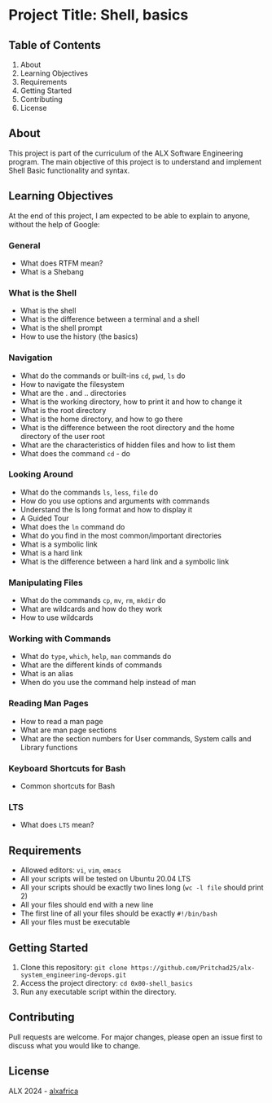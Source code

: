 # Project Title: Shell, basics

## Table of Contents
1. About
2. Learning Objectives
3. Requirements
4. Getting Started
5. Contributing
6. License

## About <a name="about"></a>
This project is part of the curriculum of the ALX Software Engineering program. The main objective of this project is to understand and implement Shell Basic functionality and syntax.

## Learning Objectives <a name="learning-objectives"></a>
At the end of this project, I am expected to be able to explain to anyone, without the help of Google:

### General <a name="general"></a>
- What does RTFM mean?
- What is a Shebang

### What is the Shell
- What is the shell
- What is the difference between a terminal and a shell
- What is the shell prompt
- How to use the history (the basics)

### Navigation
- What do the commands or built-ins `cd`, `pwd`, `ls` do
- How to navigate the filesystem
- What are the . and .. directories
- What is the working directory, how to print it and how to change it
- What is the root directory
- What is the home directory, and how to go there
- What is the difference between the root directory and the home directory of the user root
- What are the characteristics of hidden files and how to list them
- What does the command `cd` - do

### Looking Around
- What do the commands `ls`, `less`, `file` do
- How do you use options and arguments with commands
- Understand the ls long format and how to display it
- A Guided Tour
- What does the `ln` command do
- What do you find in the most common/important directories
- What is a symbolic link
- What is a hard link
- What is the difference between a hard link and a symbolic link

### Manipulating Files
- What do the commands `cp`, `mv`, `rm`, `mkdir` do
- What are wildcards and how do they work
- How to use wildcards

### Working with Commands
- What do `type`, `which`, `help`, `man` commands do
- What are the different kinds of commands
- What is an alias
- When do you use the command help instead of man

### Reading Man Pages
- How to read a man page
- What are man page sections
- What are the section numbers for User commands, System calls and Library functions

### Keyboard Shortcuts for Bash
- Common shortcuts for Bash

### LTS
- What does `LTS` mean?

## Requirements <a name="requirements"></a>
- Allowed editors: `vi`, `vim`, `emacs`
- All your scripts will be tested on Ubuntu 20.04 LTS
- All your scripts should be exactly two lines long (`wc -l file` should print 2)
- All your files should end with a new line
- The first line of all your files should be exactly `#!/bin/bash`
- All your files must be executable

## Getting Started <a name="getting-started"></a>
1. Clone this repository: `git clone https://github.com/Pritchad25/alx-system_engineering-devops.git`
2. Access the project directory: `cd 0x00-shell_basics`
3. Run any executable script within the directory.

## Contributing <a name="contributing"></a>
Pull requests are welcome. For major changes, please open an issue first to discuss what you would like to change.

## License <a name="license"></a>
ALX 2024 - [alxafrica](https://www.alxafrica.com)
